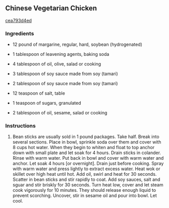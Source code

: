 ## Chinese Vegetarian Chicken

[cea793d4ed](http://www.food.com/recipe/chinese-vegetarian-chicken-199832)

### Ingredients

 - 12 pound of margarine, regular, hard, soybean (hydrogenated)

 - 1 tablespoon of leavening agents, baking soda

 - 4 tablespoon of oil, olive, salad or cooking

 - 3 tablespoon of soy sauce made from soy (tamari)

 - 2 tablespoon of soy sauce made from soy (tamari)

 - 12 teaspoon of salt, table

 - 1 teaspoon of sugars, granulated

 - 2 tablespoon of oil, sesame, salad or cooking

### Instructions

1. Bean sticks are usually sold in 1 pound packages. Take half. Break into several sections. Place in bowl, sprinkle soda over them and cover with 8 cups hot water. When they begin to whiten and float to top anchor down with small plate and let soak for 4 hours. Drain sticks in colander. Rinse with warm water. Put back in bowl and cover with warm water and anchor. Let soak 4 hours [or overnight]. Drain just before cooking. Spray with warm water and press lightly to extract excess water. Heat wok or skillet over high heat until hot. Add oil, swirl and heat for 30 seconds. Scatter in bean sticks and stir rapidly to coat. Add soy sauces, salt and sguar and stir briskly for 30 seconds. Turn heat low, cover and let steam cook vigorously for 10 minutes. They should release enough liquid to prevent scorching. Uncover, stir in sesame oil and pour into bowl. Let cool.